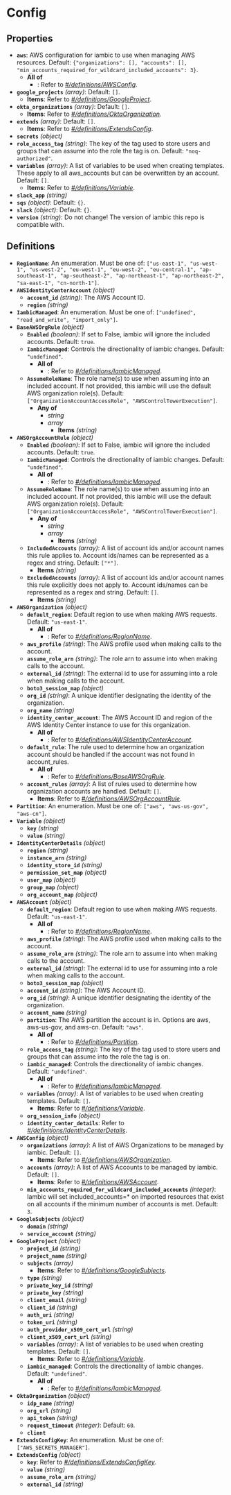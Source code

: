 # Config

## Properties

- **`aws`**: AWS configuration for iambic to use when managing AWS resources. Default: `{"organizations": [], "accounts": [], "min_accounts_required_for_wildcard_included_accounts": 3}`.
  - **All of**
    - : Refer to *[#/definitions/AWSConfig](#definitions/AWSConfig)*.
- **`google_projects`** *(array)*: Default: `[]`.
  - **Items**: Refer to *[#/definitions/GoogleProject](#definitions/GoogleProject)*.
- **`okta_organizations`** *(array)*: Default: `[]`.
  - **Items**: Refer to *[#/definitions/OktaOrganization](#definitions/OktaOrganization)*.
- **`extends`** *(array)*: Default: `[]`.
  - **Items**: Refer to *[#/definitions/ExtendsConfig](#definitions/ExtendsConfig)*.
- **`secrets`** *(object)*
- **`role_access_tag`** *(string)*: The key of the tag used to store users and groups that can assume into the role the tag is on. Default: `"noq-authorized"`.
- **`variables`** *(array)*: A list of variables to be used when creating templates. These apply to all aws_accounts but can be overwritten by an account. Default: `[]`.
  - **Items**: Refer to *[#/definitions/Variable](#definitions/Variable)*.
- **`slack_app`** *(string)*
- **`sqs`** *(object)*: Default: `{}`.
- **`slack`** *(object)*: Default: `{}`.
- **`version`** *(string)*: Do not change! The version of iambic this repo is compatible with.
## Definitions

- <a id="definitions/RegionName"></a>**`RegionName`**: An enumeration. Must be one of: `["us-east-1", "us-west-1", "us-west-2", "eu-west-1", "eu-west-2", "eu-central-1", "ap-southeast-1", "ap-southeast-2", "ap-northeast-1", "ap-northeast-2", "sa-east-1", "cn-north-1"]`.
- <a id="definitions/AWSIdentityCenterAccount"></a>**`AWSIdentityCenterAccount`** *(object)*
  - **`account_id`** *(string)*: The AWS Account ID.
  - **`region`** *(string)*
- <a id="definitions/IambicManaged"></a>**`IambicManaged`**: An enumeration. Must be one of: `["undefined", "read_and_write", "import_only"]`.
- <a id="definitions/BaseAWSOrgRule"></a>**`BaseAWSOrgRule`** *(object)*
  - **`Enabled`** *(boolean)*: If set to False, iambic will ignore the included accounts. Default: `true`.
  - **`IambicManaged`**: Controls the directionality of iambic changes. Default: `"undefined"`.
    - **All of**
      - : Refer to *[#/definitions/IambicManaged](#definitions/IambicManaged)*.
  - **`AssumeRoleName`**: The role name(s) to use when assuming into an included account. If not provided, this iambic will use the default AWS organization role(s). Default: `["OrganizationAccountAccessRole", "AWSControlTowerExecution"]`.
    - **Any of**
      - *string*
      - *array*
        - **Items** *(string)*
- <a id="definitions/AWSOrgAccountRule"></a>**`AWSOrgAccountRule`** *(object)*
  - **`Enabled`** *(boolean)*: If set to False, iambic will ignore the included accounts. Default: `true`.
  - **`IambicManaged`**: Controls the directionality of iambic changes. Default: `"undefined"`.
    - **All of**
      - : Refer to *[#/definitions/IambicManaged](#definitions/IambicManaged)*.
  - **`AssumeRoleName`**: The role name(s) to use when assuming into an included account. If not provided, this iambic will use the default AWS organization role(s). Default: `["OrganizationAccountAccessRole", "AWSControlTowerExecution"]`.
    - **Any of**
      - *string*
      - *array*
        - **Items** *(string)*
  - **`IncludedAccounts`** *(array)*: A list of account ids and/or account names this rule applies to. Account ids/names can be represented as a regex and string. Default: `["*"]`.
    - **Items** *(string)*
  - **`ExcludedAccounts`** *(array)*: A list of account ids and/or account names this rule explicitly does not apply to. Account ids/names can be represented as a regex and string. Default: `[]`.
    - **Items** *(string)*
- <a id="definitions/AWSOrganization"></a>**`AWSOrganization`** *(object)*
  - **`default_region`**: Default region to use when making AWS requests. Default: `"us-east-1"`.
    - **All of**
      - : Refer to *[#/definitions/RegionName](#definitions/RegionName)*.
  - **`aws_profile`** *(string)*: The AWS profile used when making calls to the account.
  - **`assume_role_arn`** *(string)*: The role arn to assume into when making calls to the account.
  - **`external_id`** *(string)*: The external id to use for assuming into a role when making calls to the account.
  - **`boto3_session_map`** *(object)*
  - **`org_id`** *(string)*: A unique identifier designating the identity of the organization.
  - **`org_name`** *(string)*
  - **`identity_center_account`**: The AWS Account ID and region of the AWS Identity Center instance to use for this organization.
    - **All of**
      - : Refer to *[#/definitions/AWSIdentityCenterAccount](#definitions/AWSIdentityCenterAccount)*.
  - **`default_rule`**: The rule used to determine how an organization account should be handled if the account was not found in account_rules.
    - **All of**
      - : Refer to *[#/definitions/BaseAWSOrgRule](#definitions/BaseAWSOrgRule)*.
  - **`account_rules`** *(array)*: A list of rules used to determine how organization accounts are handled. Default: `[]`.
    - **Items**: Refer to *[#/definitions/AWSOrgAccountRule](#definitions/AWSOrgAccountRule)*.
- <a id="definitions/Partition"></a>**`Partition`**: An enumeration. Must be one of: `["aws", "aws-us-gov", "aws-cn"]`.
- <a id="definitions/Variable"></a>**`Variable`** *(object)*
  - **`key`** *(string)*
  - **`value`** *(string)*
- <a id="definitions/IdentityCenterDetails"></a>**`IdentityCenterDetails`** *(object)*
  - **`region`** *(string)*
  - **`instance_arn`** *(string)*
  - **`identity_store_id`** *(string)*
  - **`permission_set_map`** *(object)*
  - **`user_map`** *(object)*
  - **`group_map`** *(object)*
  - **`org_account_map`** *(object)*
- <a id="definitions/AWSAccount"></a>**`AWSAccount`** *(object)*
  - **`default_region`**: Default region to use when making AWS requests. Default: `"us-east-1"`.
    - **All of**
      - : Refer to *[#/definitions/RegionName](#definitions/RegionName)*.
  - **`aws_profile`** *(string)*: The AWS profile used when making calls to the account.
  - **`assume_role_arn`** *(string)*: The role arn to assume into when making calls to the account.
  - **`external_id`** *(string)*: The external id to use for assuming into a role when making calls to the account.
  - **`boto3_session_map`** *(object)*
  - **`account_id`** *(string)*: The AWS Account ID.
  - **`org_id`** *(string)*: A unique identifier designating the identity of the organization.
  - **`account_name`** *(string)*
  - **`partition`**: The AWS partition the account is in. Options are aws, aws-us-gov, and aws-cn. Default: `"aws"`.
    - **All of**
      - : Refer to *[#/definitions/Partition](#definitions/Partition)*.
  - **`role_access_tag`** *(string)*: The key of the tag used to store users and groups that can assume into the role the tag is on.
  - **`iambic_managed`**: Controls the directionality of iambic changes. Default: `"undefined"`.
    - **All of**
      - : Refer to *[#/definitions/IambicManaged](#definitions/IambicManaged)*.
  - **`variables`** *(array)*: A list of variables to be used when creating templates. Default: `[]`.
    - **Items**: Refer to *[#/definitions/Variable](#definitions/Variable)*.
  - **`org_session_info`** *(object)*
  - **`identity_center_details`**: Refer to *[#/definitions/IdentityCenterDetails](#definitions/IdentityCenterDetails)*.
- <a id="definitions/AWSConfig"></a>**`AWSConfig`** *(object)*
  - **`organizations`** *(array)*: A list of AWS Organizations to be managed by iambic. Default: `[]`.
    - **Items**: Refer to *[#/definitions/AWSOrganization](#definitions/AWSOrganization)*.
  - **`accounts`** *(array)*: A list of AWS Accounts to be managed by iambic. Default: `[]`.
    - **Items**: Refer to *[#/definitions/AWSAccount](#definitions/AWSAccount)*.
  - **`min_accounts_required_for_wildcard_included_accounts`** *(integer)*: Iambic will set included_accounts=* on imported resources that exist on all accounts if the minimum number of accounts is met. Default: `3`.
- <a id="definitions/GoogleSubjects"></a>**`GoogleSubjects`** *(object)*
  - **`domain`** *(string)*
  - **`service_account`** *(string)*
- <a id="definitions/GoogleProject"></a>**`GoogleProject`** *(object)*
  - **`project_id`** *(string)*
  - **`project_name`** *(string)*
  - **`subjects`** *(array)*
    - **Items**: Refer to *[#/definitions/GoogleSubjects](#definitions/GoogleSubjects)*.
  - **`type`** *(string)*
  - **`private_key_id`** *(string)*
  - **`private_key`** *(string)*
  - **`client_email`** *(string)*
  - **`client_id`** *(string)*
  - **`auth_uri`** *(string)*
  - **`token_uri`** *(string)*
  - **`auth_provider_x509_cert_url`** *(string)*
  - **`client_x509_cert_url`** *(string)*
  - **`variables`** *(array)*: A list of variables to be used when creating templates. Default: `[]`.
    - **Items**: Refer to *[#/definitions/Variable](#definitions/Variable)*.
  - **`iambic_managed`**: Controls the directionality of iambic changes. Default: `"undefined"`.
    - **All of**
      - : Refer to *[#/definitions/IambicManaged](#definitions/IambicManaged)*.
- <a id="definitions/OktaOrganization"></a>**`OktaOrganization`** *(object)*
  - **`idp_name`** *(string)*
  - **`org_url`** *(string)*
  - **`api_token`** *(string)*
  - **`request_timeout`** *(integer)*: Default: `60`.
  - **`client`**
- <a id="definitions/ExtendsConfigKey"></a>**`ExtendsConfigKey`**: An enumeration. Must be one of: `["AWS_SECRETS_MANAGER"]`.
- <a id="definitions/ExtendsConfig"></a>**`ExtendsConfig`** *(object)*
  - **`key`**: Refer to *[#/definitions/ExtendsConfigKey](#definitions/ExtendsConfigKey)*.
  - **`value`** *(string)*
  - **`assume_role_arn`** *(string)*
  - **`external_id`** *(string)*
